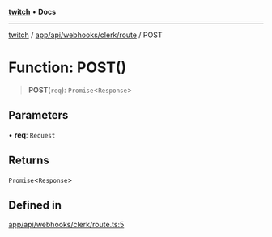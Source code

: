 [**twitch**](../../../../../../README.md) • **Docs**

***

[twitch](../../../../../../modules.md) / [app/api/webhooks/clerk/route](../README.md) / POST

# Function: POST()

> **POST**(`req`): `Promise`\<`Response`\>

## Parameters

• **req**: `Request`

## Returns

`Promise`\<`Response`\>

## Defined in

[app/api/webhooks/clerk/route.ts:5](https://github.com/Mohaamedl/Twitch_clone/blob/9ae8fe0301b5527403a032a29bdae292528b52a8/app/api/webhooks/clerk/route.ts#L5)
